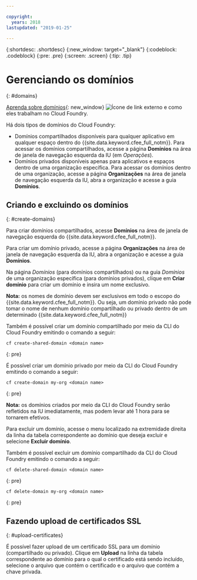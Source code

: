 ```yaml
---

copyright:
  years: 2018
lastupdated: "2019-01-25"

---
```


{:shortdesc: .shortdesc}
{:new_window: target="_blank"}
{:codeblock: .codeblock}
{:pre: .pre}
{:screen: .screen}
{:tip: .tip}


# Gerenciando os domínios
{: #domains}

[Aprenda sobre domínios](https://docs.cloudfoundry.org/devguide/deploy-apps/routes-domains.html){: new_window} ![Ícone de link externo](../icons/launch-glyph.svg "Ícone de link externo") e como eles trabalham no Cloud Foundry.

Há dois tipos de domínios do Cloud Foundry:
* Domínios compartilhados disponíveis para qualquer aplicativo em qualquer espaço dentro do {{site.data.keyword.cfee_full_notm}}.  Para acessar os domínios compartilhados, acesse a página **Domínios** na área de janela de
navegação esquerda da IU (em *Operações*).
* Domínios privados disponíveis apenas para aplicativos e espaços dentro de uma organização específica.  Para
acessar os domínios dentro de uma organização, acesse a página **Organizações** na área de
janela de navegação esquerda da IU, abra a organização e acesse a guia **Domínios**.

## Criando e excluindo os domínios
{: #create-domains}

Para criar domínios compartilhados, acesse **Domínios** na área de janela de navegação
esquerda do {{site.data.keyword.cfee_full_notm}}.  

Para criar um domínio privado, acesse a página **Organizações** na área de janela de
navegação esquerda da IU, abra a organização e acesse a guia **Domínios**.

Na página _Domínios_ (para domínios compartilhados) ou na guia _Domínios_ de
uma organização específica (para domínios privados), clique em **Criar domínio** para criar um domínio e insira um nome exclusivo.

**Nota:** os nomes de domínio devem ser exclusivos em todo o escopo do {{site.data.keyword.cfee_full_notm}}.  Ou seja, um domínio privado não pode tomar o nome de nenhum domínio compartilhado ou privado dentro de um determinado {{site.data.keyword.cfee_full_notm}}

Também é possível criar um domínio compartilhado por meio da CLI do Cloud Foundry emitindo o comando a
seguir:
  ```
  cf create-shared-domain <domain name>
  ```
  {: pre}
  
É possível criar um domínio privado por meio da CLI do Cloud Foundry emitindo o comando a seguir:
  ```
  cf create-domain my-org <domain name>
  ```
  {: pre}
  
**Nota:** os domínios criados por meio da CLI do Cloud Foundry serão refletidos na IU
imediatamente, mas podem levar até 1 hora para se tornarem efetivos.

Para excluir um domínio, acesse o menu localizado na extremidade direita da linha da tabela correspondente ao
domínio que deseja excluir e selecione **Excluir domínio**.
  
Também é possível excluir um domínio compartilhado da CLI do Cloud Foundry emitindo o comando a seguir:
  ```
  cf delete-shared-domain <domain name>
  ```
  {: pre}  
  
  ```
  cf delete-domain my-org <domain name>
  ```
  {: pre}
  
 
 ## Fazendo upload de certificados SSL
 {: #upload-certificates}
 
É possível fazer upload de um certificado SSL para um domínio (compartilhado ou privado). Clique em **Upload** na linha da tabela correspondente ao domínio para o qual o certificado está sendo incluído,
selecione o arquivo que contém o certificado e o arquivo que contém a chave privada.
  
